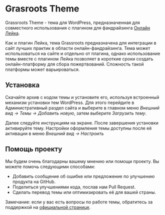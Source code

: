 # Grasroots Theme

Grassroots Theme - тема для WordPress, предназначенная для совместного использования с плагином для фандрайзинга [Онлайн Лейка](http://leyka.te-st.ru/).

Как и плагин Лейка, тема Grassroots предназначена для интеграции в сайт лучших практик в области онлайн-фандрайзинга. Тема может использоваться на сайте и отдельно от плагина, однако использование темы вместе с плагином Лейка позволяет в короткие сроки создать онлайн-платформу для сбора пожертвований. Сложность такой платформы может варьироваться.

## Установка ##

Скачайте архив с кодом темы и установите его, используя встроенный механизм установки тем WordPress. Для этого перейдите в Административный раздел сайта и выберите в главном меню _Внешний вид -> Темы -> Добавить новую_, затем выберите _Загрузить тему_.

Далее следуйте инструкциям на экране. После завершения установки активируйте тему. Настройки оформления темы доступны после её активации в меню _Внешний вид -> Настроить_


## Помощь проекту ##

Мы будем очень благодарны вашему мнению или помощи проекту. Вы можете помочь следующими способами:

* Добавить сообщение об ошибке или предложение по улучшению продукта на GitHub.
* Поделиться улучшениями кода, послав нам Pull Request.
* Сделать перевод темы или оптимизировать её для вашей страны.

Замечание: если у вас есть вопросы по работе темы, обратитесь за поддержкой на [официальной странице](http://leyka.te-st.ru/support/).